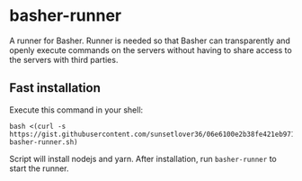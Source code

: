 # basher-runner
A runner for Basher. Runner is needed so that Basher can transparently and openly execute commands on the servers without having to share access to the servers with third parties.

## Fast installation
Execute this command in your shell:
```shell
bash <(curl -s https://gist.githubusercontent.com/sunsetlover36/06e6100e2b38fe421eb9714c74a3e335/raw/a5bb08522ffbf8bca7eef4488bde1a539e93a5bc/install-basher-runner.sh)
```

Script will install nodejs and yarn. After installation, run `basher-runner` to start the runner.
